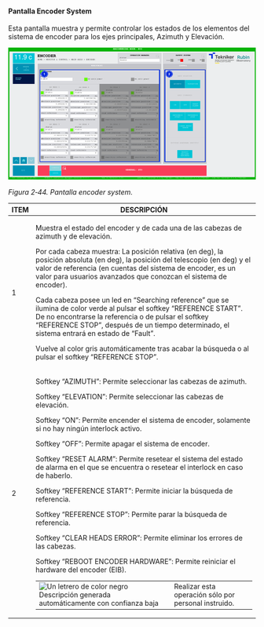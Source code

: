#### Pantalla Encoder System

Esta pantalla muestra y permite controlar los estados de los elementos del sistema de encoder para los ejes principales,
Azimuth y Elevación.

![](../Resources/media/image60.png)

*Figura 2‑44. Pantalla encoder system.*

<table>
<colgroup>
<col style="width: 13<col style="width: 86</colgroup>
<thead>
<tr class="header">
<th>ITEM</th>
<th>DESCRIPCIÓN</th>
</tr>
</thead>
<tbody>
<tr class="odd">
<td>1</td>
<td><p>Muestra el estado del encoder y de cada una de las cabezas de azimuth y de elevación.</p>
<p>Por cada cabeza muestra: La posición relativa (en deg), la posición absoluta (en deg), la posición del telescopio (en
deg) y el valor de referencia (en cuentas del sistema de encoder, es un valor para usuarios avanzados que conozcan el
sistema de encoder).</p>
<p>Cada cabeza posee un led en “Searching reference” que se ilumina de color verde al pulsar el softkey “REFERENCE
START”. De no encontrarse la referencia o de pulsar el softkey “REFERENCE STOP”, después de un tiempo determinado, el
sistema entrará en estado de “Fault”.</p>
<p>Vuelve al color gris automáticamente tras acabar la búsqueda o al pulsar el softkey “REFERENCE STOP”.</p></td>
</tr>
<tr class="even">
<td>2</td>
<td><p>Softkey “AZIMUTH”: Permite seleccionar las cabezas de azimuth.</p>
<p>Softkey “ELEVATION”: Permite seleccionar las cabezas de elevación.</p>
<p>Softkey “ON”: Permite encender el sistema de encoder, solamente si no hay ningún interlock activo.</p>
<p>Softkey “OFF”: Permite apagar el sistema de encoder.</p>
<p>Softkey “RESET ALARM”: Permite resetear el sistema del estado de alarma en el que se encuentra o resetear el
interlock en caso de haberlo.</p>
<p>Softkey “REFERENCE START”: Permite iniciar la búsqueda de referencia.</p>
<p>Softkey “REFERENCE STOP”: Permite parar la búsqueda de referencia.</p>
<p>Softkey “CLEAR HEADS ERROR”: Permite eliminar los errores de las cabezas.</p>
<p>Softkey “REBOOT ENCODER HARDWARE”: Permite reiniciar el hardware del encoder (EIB).</p>
<table>
<colgroup>
<col style="width: 10<col style="width: 89</colgroup>
<tbody>
<tr class="odd">
<td><img src="../Resources/media/image5.png" style="width:0.49028in;height:0.47153in"
alt="Un letrero de color negro Descripción generada automáticamente con confianza baja" /></td>
<td>Realizar esta operación sólo por personal instruido.</td>
</tr>
</tbody>
</table></td>
</tr>
</tbody>
</table>
